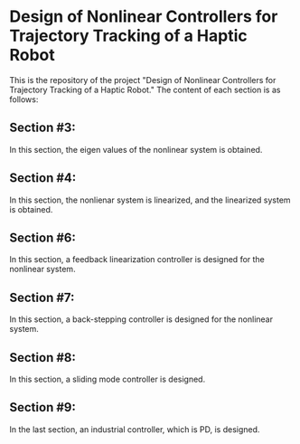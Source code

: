 # Design of Nonlinear Controllers for Trajectory Tracking of a Haptic Robot
 This is the repository of the project "Design of Nonlinear Controllers for Trajectory Tracking of a Haptic Robot." The content of each section is as follows:  
 ## Section #3:
 In this section, the eigen values of the nonlinear system is obtained.
 ## Section #4:
 In this section, the nonlienar system is linearized, and the linearized system is obtained.
 ## Section #6:
 In this section, a feedback linearization controller is designed for the nonlinear system.
 ## Section #7:
 In this section, a back-stepping controller is designed for the nonlinear system.
 ## Section #8:
 In this section, a sliding mode controller is designed.
 ## Section #9:
 In the last section, an industrial controller, which is PD, is designed.
